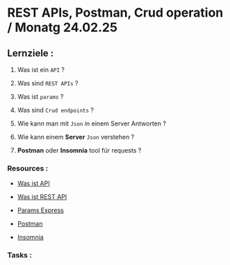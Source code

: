 # REST APIs, Postman, Crud operation / Monatg 24.02.25

## Lernziele :

1. Was ist ein `API` ?

2. Was sind `REST APIs` ?

3. Was ist `params` ?

4. Was sind `Crud endpoints` ?

5. Wie kann man mit `Json` in einem Server Antworten ?

6. Wie kann einem **Server** `Json` verstehen ?

7. **Postman** oder **Insomnia** tool für requests ?

### Resources :

- [Was ist API](https://www.youtube.com/watch?v=s7wmiS2mSXY)

- [Was ist REST API](https://www.ibm.com/de-de/topics/rest-apis)

- [Params Express](https://expressjs.com/en/guide/routing.html)

- [Postman](https://www.postman.com/downloads/)

- [Insomnia](https://insomnia.rest/download)

### Tasks :

